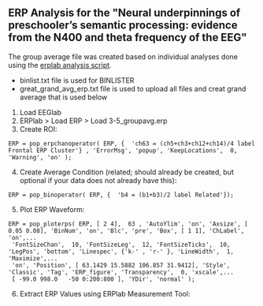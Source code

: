 ## ERP Analysis for the "Neural underpinnings of preschooler’s semantic processing: evidence from the N400 and theta frequency of the EEG"

The group average file was created based on individual analyses done using the [erplab analysis script](https://github.com/juliagoolia28/manuscripts/blob/master/semantic_processing/ERP/erplab_analysis.m).
 - binlist.txt file is used for BINLISTER
 - great_grand_avg_erp.txt file is used to upload all files and creat grand average that is used below

1. Load EEGlab
2. ERPlab > Load ERP > Load 3-5_groupavg.erp
3. Create ROI:

```
ERP = pop_erpchanoperator( ERP, {  'ch63 = (ch5+ch3+ch12+ch14)/4 label Frontal ERP Cluster'} , 'ErrorMsg', 'popup', 'KeepLocations',  0, 'Warning', 'on' );
```
4. Create Average Condition (related; should already be created, but optional if your data does not already have this):
```
ERP = pop_binoperator( ERP, {  'b4 = (b1+b3)/2 label Related'});
```
5. Plot ERP Waveform:

```
ERP = pop_ploterps( ERP, [ 2 4],  63 , 'AutoYlim', 'on', 'Axsize', [ 0.05 0.08], 'BinNum', 'on', 'Blc', 'pre', 'Box', [ 1 1], 'ChLabel', 'on',...
 'FontSizeChan',  10, 'FontSizeLeg',  12, 'FontSizeTicks',  10, 'LegPos', 'bottom', 'Linespec', {'k-' , 'r-' }, 'LineWidth',  1, 'Maximize',...
 'on', 'Position', [ 63.1429 15.5882 106.857 31.9412], 'Style', 'Classic', 'Tag', 'ERP_figure', 'Transparency',  0, 'xscale',...
 [ -99.0 998.0   -50 0:200:800 ], 'YDir', 'normal' );
 ```
6. Extract ERP Values using ERPlab Measurement Tool:

